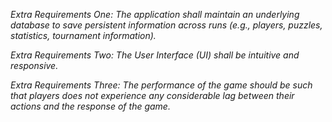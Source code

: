 *Extra Requirements One: The application shall maintain an underlying database to save persistent information across runs (e.g., players, puzzles, statistics, tournament information).*

*Extra Requirements Two: The User Interface (UI) shall be intuitive and responsive.*

*Extra Requirements Three: The performance of the game should be such that players does not experience any considerable lag between their actions and the response of the game.*


